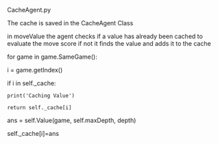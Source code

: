 CacheAgent.py

The cache is saved in the CacheAgent Class

in moveValue the agent checks if a value has already been cached to evaluate the move score
if not it finds the value and adds it to the cache

for game in game.SameGame():
            
  i = game.getIndex()
            
  if i in self._cache:
                
    print('Caching Value')
                
    return self._cache[i]

        

  ans = self.Value(game, self.maxDepth, depth)
        
  self._cache[i]=ans